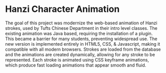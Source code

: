 # Hanzi Character Animation
The goal of this project was modernize the web-based animation of Hanzi strokes, used by Tufts Chinese Department in their intro level classes. The existing animation was Java based, requiring the installation of a plugin. This became a barrier for many students, preventing widespread use.
The new version is implemented entirely in HTML5, CSS, & Javascript, making it compatible with all modern browsers. Strokes are loaded from the database and the animations are created dynamically, allowing for any stroke to be represented. Each stroke is animated using CSS keyframe animations, which produce fast loading animations that appear smooth and fluid.
